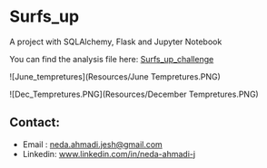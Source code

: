 # Surfs_up
A project with SQLAlchemy, Flask and Jupyter Notebook


You can find the analysis file here: [Surfs_up_challenge](https://github.com/NedaAJ/Surfs_up/blob/main/SurfsUp_Challenge.ipynb)


![June_tempretures](Resources/June Tempretures.PNG)

![Dec_Tempretures.PNG](Resources/December Tempretures.PNG)


## Contact:
- Email : [neda.ahmadi.jesh@gmail.com](mailto:neda.ahmadi.jesh@gmail.com?subject=[GitHub]%20Source%20Han%20Sans)
- Linkedin: www.linkedin.com/in/neda-ahmadi-j
